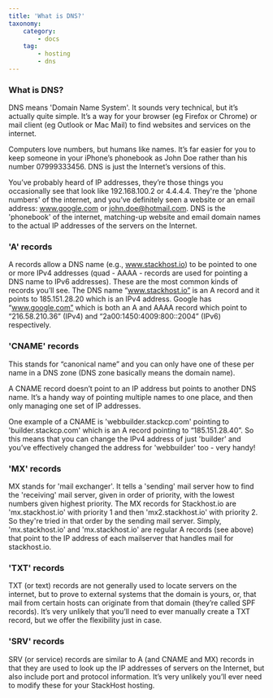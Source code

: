```yaml
---
title: 'What is DNS?'
taxonomy:
    category:
        - docs
    tag:
        - hosting
        - dns
---
```


### What is DNS?

DNS means 'Domain Name System'. It sounds very technical, but it’s actually quite simple. It’s a way for your browser (eg Firefox or Chrome) or mail client (eg Outlook or Mac Mail) to find websites and services on the internet.

Computers love numbers, but humans like names. It’s far easier for you to keep someone in your iPhone’s phonebook as John Doe rather than his number 07999333456. DNS is just the Internet’s versions of this.

You’ve probably heard of IP addresses, they’re those things you occasionally see that look like 192.168.100.2 or 4.4.4.4. They're the 'phone numbers' of the internet, and you’ve definitely seen a website or an email address: www.google.com or john.doe@hotmail.com. DNS is the 'phonebook' of the internet, matching-up website and email domain names to the actual IP addresses of the servers on the Internet.

### 'A' records

A records allow a DNS name (e.g., www.stackhost.io) to be pointed to one or more IPv4 addresses (quad - AAAA - records are used for pointing a DNS name to IPv6 addresses). These are the most common kinds of records you’ll see. The DNS name “www.stackhost.io” is an A record and it points to 185.151.28.20 which is an IPv4 address. Google has “www.google.com” which is both an A and AAAA record which point to “216.58.210.36” (IPv4) and “2a00:1450:4009:800::2004” (IPv6) respectively.

### 'CNAME' records

This stands for “canonical name” and you can only have one of these per name in a DNS zone (DNS zone basically means the domain name).

A CNAME record doesn’t point to an IP address but points to another DNS name. It’s a handy way of pointing multiple names to one place, and then only managing one set of IP addresses.

One example of a CNAME is 'webbuilder.stackcp.com' pointing to 'builder.stackcp.com' which is an A record pointing to “185.151.28.40”. So this means that you can change the IPv4 address of just 'builder' and you’ve effectively changed the address for 'webbuilder' too - very handy!

### 'MX' records

MX stands for 'mail exchanger'. It tells a 'sending' mail server how to find the 'receiving' mail server, given in order of priority, with the lowest numbers given highest priority. The MX records for Stackhost.io are 'mx.stackhost.io' with priority 1 and then 'mx2.stackhost.io' with priority 2. So they're tried in that order by the sending mail server. Simply, 'mx.stackhost.io' and 'mx.stackhost.io' are regular A records (see above) that point to the IP address of each mailserver that handles mail for stackhost.io.

### 'TXT' records

TXT (or text) records are not generally used to locate servers on the internet, but to prove to external systems that the domain is yours, or, that mail from certain hosts can originate from that domain (they’re called SPF records). It’s very unlikely that you’ll need to ever manually create a TXT record, but we offer the flexibility just in case.

### 'SRV' records

SRV (or service) records are similar to A (and CNAME and MX) records in that they are used to look up the IP addresses of servers on the Internet, but also include port and protocol information. It’s very unlikely you’ll ever need to modify these for your StackHost hosting.